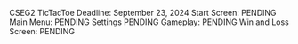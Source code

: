 CSEG2 TicTacToe
Deadline: September 23, 2024
Start Screen: PENDING
Main Menu: PENDING
Settings PENDING
Gameplay: PENDING
Win and Loss Screen: PENDING
